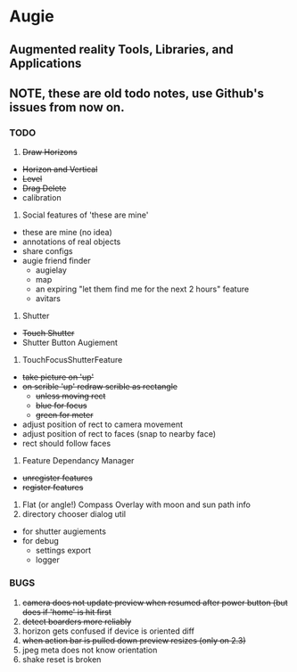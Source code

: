 Augie
=====
Augmented reality Tools, Libraries, and Applications
-----------------------------------------------------

NOTE, these are old todo notes, use Github's issues from now on.
----------------------------------------------------

### TODO
1. ~~Draw Horizons~~
  * ~~Horizon and Vertical~~
  * ~~Level~~
  * ~~Drag Delete~~
  * calibration
1. Social features of 'these are mine'
  * these are mine (no idea)
  * annotations of real objects
  * share configs
  * augie friend finder
      * augielay
      * map
      * an expiring "let them find me for the next 2 hours" feature
      * avitars
1. Shutter
  * ~~Touch Shutter~~
  * Shutter Button Augiement
1. TouchFocusShutterFeature
  * ~~take picture on 'up'~~
  * ~~on scrible 'up' redraw scrible as rectangle~~
      * ~~unless moving rect~~
      * ~~blue for focus~~
      * ~~green for meter~~
  * adjust position of rect to camera movement
  * adjust position of rect to faces (snap to nearby face)
  * rect should follow faces
1. Feature Dependancy Manager
  * ~~unregister features~~
  * ~~register features~~
1. Flat (or angle!) Compass Overlay with moon and sun path info
1. directory chooser dialog util
  * for shutter augiements
  * for debug
    * settings export
    * logger

### BUGS
1. ~~camera does not update preview when resumed after 
   power button (but does if 'home' is hit first~~
1. ~~detect boarders more reliably~~
1. horizon gets confused if device is oriented diff
1. ~~when action bar is pulled down preview resizes (only on 2.3)~~
1. jpeg meta does not know orientation
1. shake reset is broken


